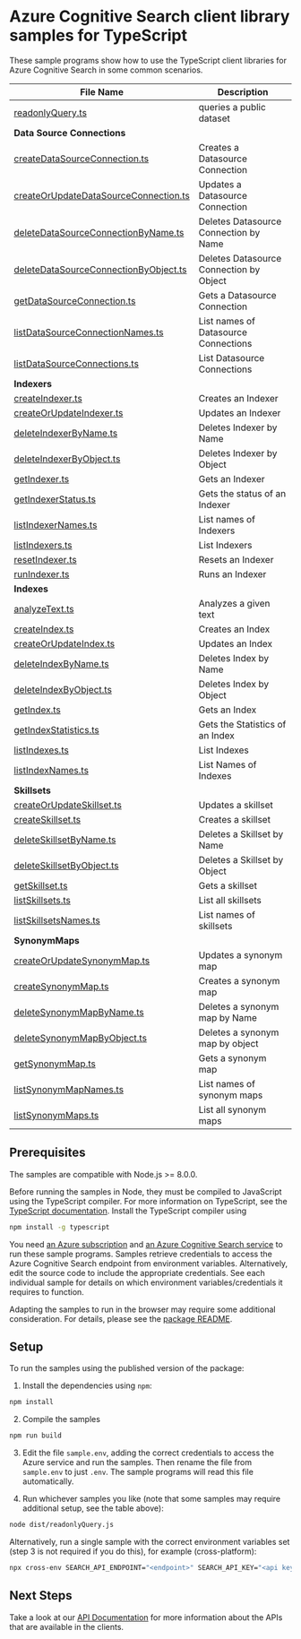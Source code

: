 # Azure Cognitive Search client library samples for TypeScript

These sample programs show how to use the TypeScript client libraries for Azure Cognitive Search in some common scenarios.

| **File Name**                | **Description**          |
| ---------------------------- | ------------------------ |
| [readonlyQuery.ts][readonly] | queries a public dataset |
| **Data Source Connections**  |
| [createDataSourceConnection.ts][createDataSourceConnection] | Creates a Datasource Connection |
| [createOrUpdateDataSourceConnection.ts][createOrUpdateDataSourceConnection] | Updates a Datasource Connection |
| [deleteDataSourceConnectionByName.ts][deleteDataSourceConnectionByName] | Deletes Datasource Connection by Name |
| [deleteDataSourceConnectionByObject.ts][deleteDataSourceConnectionByObject] | Deletes Datasource Connection by Object |
| [getDataSourceConnection.ts][getDataSourceConnection] | Gets a Datasource Connection |
| [listDataSourceConnectionNames.ts][listDataSourceConnectionNames] | List names of Datasource Connections |
| [listDataSourceConnections.ts][listDataSourceConnections] | List Datasource Connections |
| **Indexers** |
| [createIndexer.ts][createIndexer] | Creates an Indexer |
| [createOrUpdateIndexer.ts][createOrUpdateIndexer] | Updates an Indexer |
| [deleteIndexerByName.ts][deleteIndexerByName] | Deletes Indexer by Name |
| [deleteIndexerByObject.ts][deleteIndexerByObject] | Deletes Indexer by Object |
| [getIndexer.ts][getIndexer] | Gets an Indexer |
| [getIndexerStatus.ts][getIndexerStatus] | Gets the status of an Indexer |
| [listIndexerNames.ts][listIndexerNames] | List names of Indexers |
| [listIndexers.ts][listIndexers] | List Indexers |
| [resetIndexer.ts][resetIndexer] | Resets an Indexer |
| [runIndexer.ts][runIndexer] | Runs an Indexer |
| **Indexes** |
| [analyzeText.ts][analyzeText] | Analyzes a given text |
| [createIndex.ts][createIndex] | Creates an Index |
| [createOrUpdateIndex.ts][createOrUpdateIndex] | Updates an Index |
| [deleteIndexByName.ts][deleteIndexByName] | Deletes Index by Name |
| [deleteIndexByObject.ts][deleteIndexByObject] | Deletes Index by Object |
| [getIndex.ts][getIndex] | Gets an Index |
| [getIndexStatistics.ts][getIndexStatistics] | Gets the Statistics of an Index |
| [listIndexes.ts][listIndexes] | List Indexes |
| [listIndexNames.ts][listIndexNames] | List Names of Indexes |
| **Skillsets** |
| [createOrUpdateSkillset.ts][createOrUpdateSkillset] | Updates a skillset |
| [createSkillset.ts][createSkillset] | Creates a skillset |
| [deleteSkillsetByName.ts][deleteSkillsetByName] | Deletes a Skillset by Name |
| [deleteSkillsetByObject.ts][deleteSkillsetByObject] | Deletes a Skillset by Object |
| [getSkillset.ts][getSkillset] | Gets a skillset |
| [listSkillsets.ts][listSkillsets] | List all skillsets |
| [listSkillsetsNames.ts][listSkillsetsNames] | List names of skillsets |
| **SynonymMaps** |
| [createOrUpdateSynonymMap.ts][createOrUpdateSynonymMap] | Updates a synonym map |
| [createSynonymMap.ts][createSynonymMap] | Creates a synonym map |
| [deleteSynonymMapByName.ts][deleteSynonymMapByName] | Deletes a synonym map by Name |
| [deleteSynonymMapByObject.ts][deleteSynonymMapByObject] | Deletes a synonym map by object |
| [getSynonymMap.ts][getSynonymMap] | Gets a synonym map |
| [listSynonymMapNames.ts][listSynonymMapNames] | List names of synonym maps |
| [listSynonymMaps.ts][listSynonymMaps] | List all synonym maps |

## Prerequisites

The samples are compatible with Node.js >= 8.0.0.

Before running the samples in Node, they must be compiled to JavaScript using the TypeScript compiler. For more information on TypeScript, see the [TypeScript documentation][typescript]. Install the TypeScript compiler using

```bash
npm install -g typescript
```

You need [an Azure subscription][freesub] and [an Azure Cognitive Search service][search_resource] to run these sample programs. Samples retrieve credentials to access the Azure Cognitive Search endpoint from environment variables. Alternatively, edit the source code to include the appropriate credentials. See each individual sample for details on which environment variables/credentials it requires to function.

Adapting the samples to run in the browser may require some additional consideration. For details, please see the [package README][package].

## Setup

To run the samples using the published version of the package:

1. Install the dependencies using `npm`:

```bash
npm install
```

2. Compile the samples

```bash
npm run build
```

3. Edit the file `sample.env`, adding the correct credentials to access the Azure service and run the samples. Then rename the file from `sample.env` to just `.env`. The sample programs will read this file automatically.

4. Run whichever samples you like (note that some samples may require additional setup, see the table above):

```bash
node dist/readonlyQuery.js
```

Alternatively, run a single sample with the correct environment variables set (step 3 is not required if you do this), for example (cross-platform):

```bash
npx cross-env SEARCH_API_ENDPOINT="<endpoint>" SEARCH_API_KEY="<api key>" node dist/readonlyQuery.js
```

## Next Steps

Take a look at our [API Documentation][apiref] for more information about the APIs that are available in the clients.

[readonly]: https://github.com/Azure/azure-sdk-for-js/tree/master/sdk/search/search-documents/samples/typescript/src/readonlyQuery.ts
[apiref]: https://aka.ms/azsdk/js/search/docs
[search_resource]: https://docs.microsoft.com/azure/search/search-create-service-portal
[freesub]: https://azure.microsoft.com/free/
[package]: https://github.com/Azure/azure-sdk-for-js/tree/master/sdk/search/search-documents/README.md
[typescript]: https://www.typescriptlang.org/docs/home.html
[createDataSourceConnection]: https://github.com/Azure/azure-sdk-for-js/tree/master/sdk/search/search-documents/samples/typescript/src/dataSourceConnections/createDataSourceConnection.ts
[createOrUpdateDataSourceConnection]: https://github.com/Azure/azure-sdk-for-js/tree/master/sdk/search/search-documents/samples/typescript/src/dataSourceConnections/createOrUpdateDataSourceConnection.ts
[deleteDataSourceConnectionByName]: https://github.com/Azure/azure-sdk-for-js/tree/master/sdk/search/search-documents/samples/typescript/src/dataSourceConnections/deleteDataSourceConnectionByName.ts
[deleteDataSourceConnectionByObject]: https://github.com/Azure/azure-sdk-for-js/tree/master/sdk/search/search-documents/samples/typescript/src/dataSourceConnections/deleteDataSourceConnectionByObject.ts
[getDataSourceConnection]: https://github.com/Azure/azure-sdk-for-js/tree/master/sdk/search/search-documents/samples/typescript/src/dataSourceConnections/getDataSourceConnection.ts
[listDataSourceConnectionNames]: https://github.com/Azure/azure-sdk-for-js/tree/master/sdk/search/search-documents/samples/typescript/src/dataSourceConnections/listDataSourceConnectionNames.ts
[listDataSourceConnections]: https://github.com/Azure/azure-sdk-for-js/tree/master/sdk/search/search-documents/samples/typescript/src/dataSourceConnections/listDataSourceConnections.ts
[createIndexer]: https://github.com/Azure/azure-sdk-for-js/tree/master/sdk/search/search-documents/samples/typescript/src/indexers/createIndexer.ts
[createOrUpdateIndexer]: https://github.com/Azure/azure-sdk-for-js/tree/master/sdk/search/search-documents/samples/typescript/src/indexers/createOrUpdateIndexer.ts
[deleteIndexerByName]: https://github.com/Azure/azure-sdk-for-js/tree/master/sdk/search/search-documents/samples/typescript/src/indexers/deleteIndexerByName.ts
[deleteIndexerByObject]: https://github.com/Azure/azure-sdk-for-js/tree/master/sdk/search/search-documents/samples/typescript/src/indexers/deleteIndexerByObject.ts
[getIndexer]: https://github.com/Azure/azure-sdk-for-js/tree/master/sdk/search/search-documents/samples/typescript/src/indexers/getIndexer.ts
[getIndexerStatus]: https://github.com/Azure/azure-sdk-for-js/tree/master/sdk/search/search-documents/samples/typescript/src/indexers/getIndexerStatus.ts
[listIndexerNames]: https://github.com/Azure/azure-sdk-for-js/tree/master/sdk/search/search-documents/samples/typescript/src/indexers/listIndexerNames.ts
[listIndexers]: https://github.com/Azure/azure-sdk-for-js/tree/master/sdk/search/search-documents/samples/typescript/src/indexers/listIndexers.ts
[resetIndexer]: https://github.com/Azure/azure-sdk-for-js/tree/master/sdk/search/search-documents/samples/typescript/src/indexers/resetIndexer.ts
[runIndexer]: https://github.com/Azure/azure-sdk-for-js/tree/master/sdk/search/search-documents/samples/typescript/src/indexers/runIndexer.ts
[analyzeText]: https://github.com/Azure/azure-sdk-for-js/tree/master/sdk/search/search-documents/samples/typescript/src/indexes/analyzeText.ts
[createIndex]: https://github.com/Azure/azure-sdk-for-js/tree/master/sdk/search/search-documents/samples/typescript/src/indexes/createIndex.ts
[createOrUpdateIndex]: https://github.com/Azure/azure-sdk-for-js/tree/master/sdk/search/search-documents/samples/typescript/src/indexes/createOrUpdateIndex.ts
[deleteIndexByName]: https://github.com/Azure/azure-sdk-for-js/tree/master/sdk/search/search-documents/samples/typescript/src/indexes/deleteIndexByName.ts
[deleteIndexByObject]: https://github.com/Azure/azure-sdk-for-js/tree/master/sdk/search/search-documents/samples/typescript/src/indexes/deleteIndexByObject.ts
[getIndex]: https://github.com/Azure/azure-sdk-for-js/tree/master/sdk/search/search-documents/samples/typescript/src/indexes/getIndex.ts
[getIndexStatistics]: https://github.com/Azure/azure-sdk-for-js/tree/master/sdk/search/search-documents/samples/typescript/src/indexes/getIndexStatistics.ts
[listIndexes]: https://github.com/Azure/azure-sdk-for-js/tree/master/sdk/search/search-documents/samples/typescript/src/indexes/listIndexes.ts
[listIndexNames]: https://github.com/Azure/azure-sdk-for-js/tree/master/sdk/search/search-documents/samples/typescript/src/indexes/listIndexNames.ts
[createOrUpdateSkillset]: https://github.com/Azure/azure-sdk-for-js/tree/master/sdk/search/search-documents/samples/typescript/src/skillSets/createOrUpdateSkillset.ts
[createSkillset]: https://github.com/Azure/azure-sdk-for-js/tree/master/sdk/search/search-documents/samples/typescript/src/skillSets/createSkillset.ts
[deleteSkillsetByName]: https://github.com/Azure/azure-sdk-for-js/tree/master/sdk/search/search-documents/samples/typescript/src/skillSets/deleteSkillsetByName.ts
[deleteSkillsetByObject]: https://github.com/Azure/azure-sdk-for-js/tree/master/sdk/search/search-documents/samples/typescript/src/skillSets/deleteSkillsetByObject.ts
[getSkillset]: https://github.com/Azure/azure-sdk-for-js/tree/master/sdk/search/search-documents/samples/typescript/src/skillSets/getSkillset.ts
[listSkillsets]: https://github.com/Azure/azure-sdk-for-js/tree/master/sdk/search/search-documents/samples/typescript/src/skillSets/listSkillsets.ts
[listSkillsetsNames]: https://github.com/Azure/azure-sdk-for-js/tree/master/sdk/search/search-documents/samples/typescript/src/skillSets/listSkillsetsNames.ts
[createOrUpdateSynonymMap]: https://github.com/Azure/azure-sdk-for-js/tree/master/sdk/search/search-documents/samples/typescript/src/synonymMaps/createOrUpdateSynonymMap.ts
[createSynonymMap]: https://github.com/Azure/azure-sdk-for-js/tree/master/sdk/search/search-documents/samples/typescript/src/synonymMaps/createSynonymMap.ts
[deleteSynonymMapByName]: https://github.com/Azure/azure-sdk-for-js/tree/master/sdk/search/search-documents/samples/typescript/src/synonymMaps/deleteSynonymMapByName.ts
[deleteSynonymMapByObject]: https://github.com/Azure/azure-sdk-for-js/tree/master/sdk/search/search-documents/samples/typescript/src/synonymMaps/deleteSynonymMapByObject.ts
[getSynonymMap]: https://github.com/Azure/azure-sdk-for-js/tree/master/sdk/search/search-documents/samples/typescript/src/synonymMaps/getSynonymMap.ts
[listSynonymMapNames]: https://github.com/Azure/azure-sdk-for-js/tree/master/sdk/search/search-documents/samples/typescript/src/synonymMaps/listSynonymMapNames.ts
[listSynonymMaps]: https://github.com/Azure/azure-sdk-for-js/tree/master/sdk/search/search-documents/samples/typescript/src/synonymMaps/listSynonymMaps.ts
